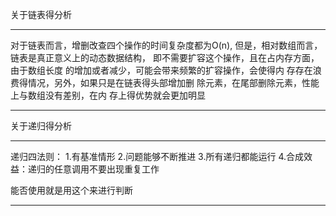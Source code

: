 关于链表得分析
****************
对于链表而言，增删改查四个操作的时间复杂度都为O(n),
但是，相对数组而言，链表是真正意义上的动态数据结构，
即不需要扩容这个操作，且在占内存方面，由于数组长度
的增加或者减少，可能会带来频繁的扩容操作，会使得内
存存在浪费得情况，另外，如果只是在链表得头部增加删
除元素，在尾部删除元素，性能上与数组没有差别，在内
存上得优势就会更加明显
****************

关于递归得分析
****************
递归四法则：
1.有基准情形
2.问题能够不断推进
3.所有递归都能运行
4.合成效益：递归的任意调用不要出现重复工作

能否使用就是用这个来进行判断
****************